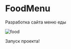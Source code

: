 # FoodMenu
Разработка сайта меню еды


![food](https://user-images.githubusercontent.com/87146188/135321541-99366173-9a6e-4044-9047-ff9da45ac9df.jpg)

Запуск проекта!
